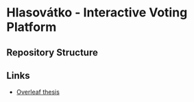 # Hlasovátko - Interactive Voting Platform

## Repository Structure

## Links

- [Overleaf thesis](https://www.overleaf.com/read/ghkpfkxdbsyv#629916)
